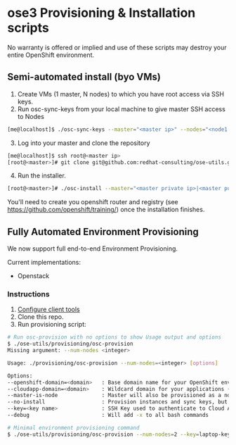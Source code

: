 # ose3 Provisioning & Installation scripts

No warranty is offered or implied and use of these scripts may destroy your entire OpenShift environment.

## Semi-automated install (byo VMs)

1. Create VMs (1 master, N nodes) to which you have root access via SSH keys.
2. Run osc-sync-keys from your local machine to give master SSH access to Nodes
```bash
[me@localhost]$ ./osc-sync-keys --master="<master ip>" --nodes="<node1 ip>,<node2 ip>,...,<nodeN ip>"
```
3. Log into your master and clone the repository
```bash
[me@localhost]$ ssh root@<master ip>
[root@<master>]# git clone git@github.com:redhat-consulting/ose-utils.git
```
4. Run the installer.
```bash
[root@<master>]# ./osc-install --master="<master private ip>|<master public ip>" --nodes="<node1 private ip>|<node1 public ip>,...,<nodeN private ip|nodeN public ip>" --actions=prep,dns,install,post
```

You'll need to create you openshift router and registry (see https://github.com/openshift/training/) once the installation finishes.

## Fully Automated Environment Provisioning

We now support full end-to-end Environment Provisioning.

Current implementations:

 - Openstack

### Instructions

1. [Configure client tools](provisioning/openstack/README.md)
2. Clone this repo.
3. Run provisioning script:
```bash
# Run osc-provision with no options to show Usage output and options
$ ./ose-utils/provisioning/osc-provision
Missing argument: --num-nodes <integer>

Usage: ./provisioning/osc-provision --num-nodes=<integer> [options]

Options:
--openshift-domain=<domain>   : Base domain name for your OpenShift environment (default: ose.example.com)
--cloudapp-domain=<domain>    : Wildcard domain for your applications (default: *.apps.ose.example.com)
--master-is-node              : Master will also be provisioned as a node (set to false if not passed)
--no-install                  : Provision instances and sync keys, but do not run the OpenShift installer
--key=<key name>              : SSH Key used to authenticate to Cloud API
--debug                       : Will add -x to all bash commands

# Minimal environment provisioning command
$ ./ose-utils/provisioning/osc-provision --num-nodes=2 --key=laptop-key
```
